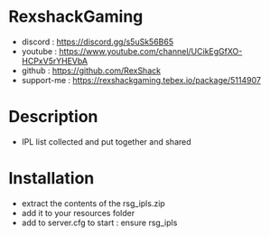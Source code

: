 # RexshackGaming
- discord : https://discord.gg/s5uSk56B65
- youtube : https://www.youtube.com/channel/UCikEgGfXO-HCPxV5rYHEVbA
- github : https://github.com/RexShack
- support-me : https://rexshackgaming.tebex.io/package/5114907

# Description
- IPL list collected and put together and shared

# Installation
- extract the contents of the rsg_ipls.zip
- add it to your resources folder
- add to server.cfg to start : ensure rsg_ipls